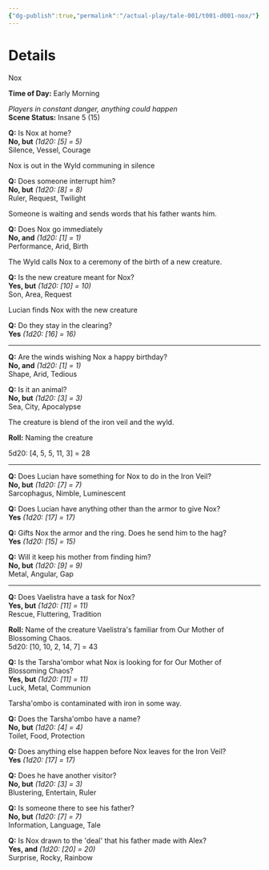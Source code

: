 ```yaml
---
{"dg-publish":true,"permalink":"/actual-play/tale-001/t001-d001-nox/"}
---
```


# Details
Nox

**Time of Day:** Early Morning
  
_Players in constant danger, anything could happen_  
**Scene Status:** Insane 5 (15)

**Q:** Is Nox at home?  
**No, but** _(1d20: [5] = 5)_  
Silence, Vessel, Courage
  
Nox is out in the Wyld communing in silence

**Q:** Does someone interrupt him?  
**No, but** _(1d20: [8] = 8)_  
Ruler, Request, Twilight
  
Someone is waiting and sends words that his father wants him.

**Q:** Does Nox go immediately  
**No, and** _(1d20: [1] = 1)_  
Performance, Arid, Birth
  
The Wyld calls Nox to a ceremony of the birth of a new creature.

**Q:** Is the new creature meant for Nox?  
**Yes, but** _(1d20: [10] = 10)_  
Son, Area, Request
  
Lucian finds Nox with the new creature

**Q:** Do they stay in the clearing?  
**Yes** _(1d20: [16] = 16)_

***
**Q:** Are the winds wishing Nox a happy birthday?  
**No, and** _(1d20: [1] = 1)_  
Shape, Arid, Tedious

**Q:** Is it an animal?  
**No, but** _(1d20: [3] = 3)_  
Sea, City, Apocalypse

  
The creature is blend of the iron veil and the wyld.  

**Roll:** Naming the creature  
  
5d20: [4, 5, 5, 11, 3] = 28

***
**Q:** Does Lucian have something for Nox to do in the Iron Veil?  
**No, but** _(1d20: [7] = 7)_  
Sarcophagus, Nimble, Luminescent

**Q:** Does Lucian have anything other than the armor to give Nox?  
**Yes** _(1d20: [17] = 17)_

**Q:** Gifts Nox the armor and the ring. Does he send him to the hag?  
**Yes** _(1d20: [15] = 15)_

**Q:** Will it keep his mother from finding him?  
**No, but** _(1d20: [9] = 9)_  
Metal, Angular, Gap

***
**Q:** Does Vaelistra have a task for Nox?  
**Yes, but** _(1d20: [11] = 11)_  
Rescue, Fluttering, Tradition

**Roll:** Name of the creature Vaelistra's familiar from Our Mother of Blossoming Chaos.  
5d20: [10, 10, 2, 14, 7] = 43

**Q:** Is the Tarsha'ombor what Nox is looking for for Our Mother of Blossoming Chaos?  
**Yes, but** _(1d20: [11] = 11)_  
Luck, Metal, Communion

  
Tarsha'ombo is contaminated with iron in some way.

**Q:** Does the Tarsha'ombo have a name?  
**No, but** _(1d20: [4] = 4)_  
Toilet, Food, Protection

**Q:** Does anything else happen before Nox leaves for the Iron Veil?  
**Yes** _(1d20: [17] = 17)_

**Q:** Does he have another visitor?  
**No, but** _(1d20: [3] = 3)_  
Blustering, Entertain, Ruler

**Q:** Is someone there to see his father?  
**No, but** _(1d20: [7] = 7)_  
Information, Language, Tale

**Q:** Is Nox drawn to the 'deal' that his father made with Alex?  
**Yes, and** _(1d20: [20] = 20)_  
Surprise, Rocky, Rainbow